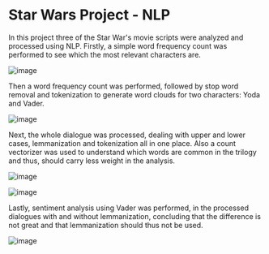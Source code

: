 # Star Wars Project - NLP

In this project three of the Star War's movie scripts were analyzed and processed using NLP. 
Firstly, a simple word frequency count was performed to see which the most relevant characters are.

![image](https://user-images.githubusercontent.com/44349963/125862373-b4b988aa-5079-461b-b7bc-6413614601eb.png)

Then a word frequency count was performed, followed by stop word removal and tokenization to generate word clouds for two characters: Yoda and Vader.

![image](https://user-images.githubusercontent.com/44349963/125862394-eda381e9-9b2d-4c12-b9dd-acbdaff38772.png)

Next, the whole dialogue was processed, dealing with upper and lower cases, lemmanization and tokenization all in one place. 
Also a count vectorizer was used to understand which words are common in the trilogy and thus, should carry less weight in the analysis.

![image](https://user-images.githubusercontent.com/44349963/125862433-b383ff40-fb2d-4f91-994f-5587ddd42c7f.png)

![image](https://user-images.githubusercontent.com/44349963/125862450-3b8b06df-0654-4601-b133-6b5dbed2c271.png)


Lastly, sentiment analysis using Vader was performed, in the processed dialogues with and without lemmanization, concluding that the difference is not great and that lemmanization
should thus not be used.

![image](https://user-images.githubusercontent.com/44349963/125862353-cac39627-a346-40a6-ad68-25b19d25fa61.png)


